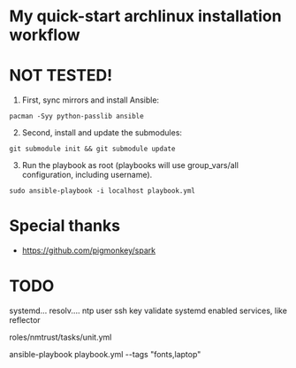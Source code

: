 # My quick-start archlinux installation workflow
# NOT TESTED!

1. First, sync mirrors and install Ansible:

```shell
pacman -Syy python-passlib ansible
```

2. Second, install and update the submodules:

```shell
git submodule init && git submodule update
```

3. Run the playbook as root (playbooks will use group_vars/all configuration, including username).

```shell
sudo ansible-playbook -i localhost playbook.yml
```

# Special thanks
- https://github.com/pigmonkey/spark

# TODO
systemd... resolv.... ntp
user ssh key
validate systemd enabled services, like reflector

roles/nmtrust/tasks/unit.yml

ansible-playbook playbook.yml --tags "fonts,laptop"
